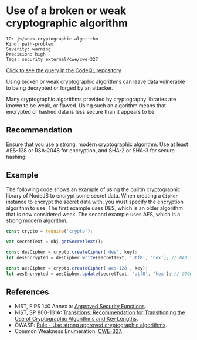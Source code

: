 # Use of a broken or weak cryptographic algorithm

```
ID: js/weak-cryptographic-algorithm
Kind: path-problem
Severity: warning
Precision: high
Tags: security external/cwe/cwe-327

```
[Click to see the query in the CodeQL repository](https://github.com/github/codeql/tree/main/javascript/ql/src/Security/CWE-327/BrokenCryptoAlgorithm.ql)

Using broken or weak cryptographic algorithms can leave data vulnerable to being decrypted or forged by an attacker.

Many cryptographic algorithms provided by cryptography libraries are known to be weak, or flawed. Using such an algorithm means that encrypted or hashed data is less secure than it appears to be.


## Recommendation
Ensure that you use a strong, modern cryptographic algorithm. Use at least AES-128 or RSA-2048 for encryption, and SHA-2 or SHA-3 for secure hashing.


## Example
The following code shows an example of using the builtin cryptographic library of NodeJS to encrypt some secret data. When creating a `Cipher` instance to encrypt the secret data with, you must specify the encryption algorithm to use. The first example uses DES, which is an older algorithm that is now considered weak. The second example uses AES, which is a strong modern algorithm.


```javascript
const crypto = require('crypto');

var secretText = obj.getSecretText();

const desCipher = crypto.createCipher('des', key);
let desEncrypted = desCipher.write(secretText, 'utf8', 'hex'); // BAD: weak encryption

const aesCipher = crypto.createCipher('aes-128', key);
let aesEncrypted = aesCipher.update(secretText, 'utf8', 'hex'); // GOOD: strong encryption

```

## References
* NIST, FIPS 140 Annex a: [ Approved Security Functions](http://csrc.nist.gov/publications/fips/fips140-2/fips1402annexa.pdf).
* NIST, SP 800-131A: [ Transitions: Recommendation for Transitioning the Use of Cryptographic Algorithms and Key Lengths](http://nvlpubs.nist.gov/nistpubs/SpecialPublications/NIST.SP.800-131Ar1.pdf).
* OWASP: [Rule - Use strong approved cryptographic algorithms](https://cheatsheetseries.owasp.org/cheatsheets/Cryptographic_Storage_Cheat_Sheet.html#rule---use-strong-approved-authenticated-encryption).
* Common Weakness Enumeration: [CWE-327](https://cwe.mitre.org/data/definitions/327.html).